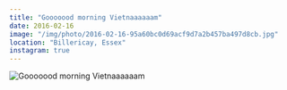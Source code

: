 ```yaml
---
title: "Gooooood morning Vietnaaaaaam"
date: 2016-02-16
image: "/img/photo/2016-02-16-95a60bc0d69acf9d7a2b457ba497d8cb.jpg"
location: "Billericay, Essex"
instagram: true
---
```


![Gooooood morning Vietnaaaaaam](/img/photo/2016-02-16-95a60bc0d69acf9d7a2b457ba497d8cb.jpg)

